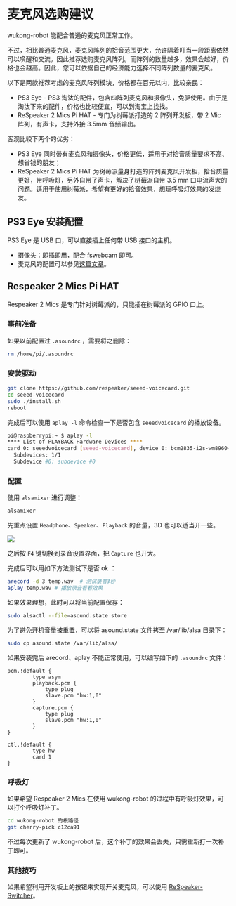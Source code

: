 # 麦克风选购建议

wukong-robot 能配合普通的麦克风正常工作。

不过，相比普通麦克风，麦克风阵列的拾音范围更大，允许隔着叮当一段距离依然可以唤醒和交流。因此推荐选购麦克风阵列。而阵列的数量越多，效果会越好，价格也会越高。因此，您可以依据自己的经济能力选择不同阵列数量的麦克风。

以下是两款推荐考虑的麦克风阵列模块，价格都在百元以内，比较亲民：

* PS3 Eye - PS3 淘汰的配件，包含四阵列麦克风和摄像头，免驱使用。由于是淘汰下来的配件，价格也比较便宜，可以到淘宝上找找。
* ReSpeaker 2 Mics Pi HAT - 专门为树莓派打造的 2 阵列开发板，带 2 Mic 阵列，有声卡，支持外接 3.5mm 音频输出。

客观比较下两个的优劣：

- PS3 Eye 同时带有麦克风和摄像头，价格更低，适用于对拾音质量要求不高、想省钱的朋友；
- ReSpeaker 2 Mics Pi HAT 为树莓派量身打造的阵列麦克风开发板，拾音质量更好，带呼吸灯，另外自带了声卡，解决了树莓派自带 3.5 mm 口电流声大的问题。适用于使用树莓派，希望有更好的拾音效果，想玩呼吸灯效果的发烧友。

## PS3 Eye 安装配置

PS3 Eye 是 USB 口，可以直接插上任何带 USB 接口的主机。

* 摄像头：即插即用，配合 fswebcam 即可。
* 麦克风的配置可以参见[这篇文章](http://renatocunha.com/blog/2012/04/playstation-eye-audio-linux/)。

## Respeaker 2 Mics Pi HAT

Respeaker 2 Mics 是专门针对树莓派的，只能插在树莓派的 GPIO 口上。

### 事前准备

如果以前配置过 `.asoundrc` ，需要将之删除：

``` sh
rm /home/pi/.asoundrc
```

### 安装驱动

``` sh
git clone https://github.com/respeaker/seeed-voicecard.git
cd seeed-voicecard
sudo ./install.sh
reboot
```

完成后可以使用 `aplay -l` 命令检查一下是否包含 `seeedvoicecard` 的播放设备。

``` sh
pi@raspberrypi:~ $ aplay -l
**** List of PLAYBACK Hardware Devices ****
card 0: seeedvoicecard [seeed-voicecard], device 0: bcm2835-i2s-wm8960-hifi wm8960-hifi-0 []
  Subdevices: 1/1
  Subdevice #0: subdevice #0
```

### 配置

使用 `alsamixer` 进行调整：

``` sh
alsamixer
```

先重点设置 `Headphone`、`Speaker`、`Playback` 的音量，3D 也可以适当开一些。

![](https://github.com/SeeedDocument/MIC_HATv1.0_for_raspberrypi/blob/master/img/alsamixer.png?raw=true)

之后按 `F4` 键切换到录音设置界面，把 `Capture` 也开大。

完成后可以用如下方法测试下是否 ok ：

``` sh
arecord -d 3 temp.wav  # 测试录音3秒
aplay temp.wav # 播放录音看看效果
```

如果效果理想，此时可以将当前配置保存：

``` sh
sudo alsactl --file=asound.state store
```

为了避免开机音量被重置，可以将 asound.state 文件拷至 /var/lib/alsa 目录下：

``` sh
sudo cp asound.state /var/lib/alsa/
```

如果安装完后 arecord、aplay 不能正常使用，可以编写如下的 `.asoundrc` 文件：

```
pcm.!default {
        type asym
        playback.pcm {
            type plug
            slave.pcm "hw:1,0"
        }
        capture.pcm {
            type plug
            slave.pcm "hw:1,0"
        }
}

ctl.!default {
        type hw
        card 1
}
```

### 呼吸灯

如果希望 Respeaker 2 Mics 在使用 wukong-robot 的过程中有呼吸灯效果，可以打个呼吸灯补丁。

``` bash
cd wukong-robot 的根路径
git cherry-pick c12ca91
```

不过每次更新了 wukong-robot 后，这个补丁的效果会丢失，只需重新打一次补丁即可。

### 其他技巧

如果希望利用开发板上的按钮来实现开关麦克风，可以使用 [ReSpeaker-Switcher](https://github.com/wzpan/ReSpeaker-Switcher)。
